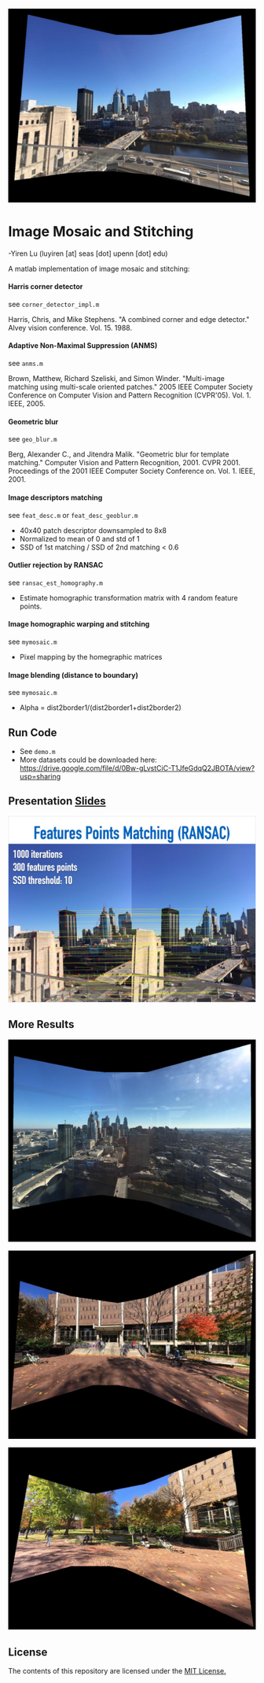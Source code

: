 ![dataset2](results/ds2_smooth.jpg "dataset2")
# Image Mosaic and Stitching
-Yiren Lu (luyiren [at] seas [dot] upenn [dot] edu)

A matlab implementation of image mosaic and stitching:

#### Harris corner detector
see `corner_detector_impl.m`

Harris, Chris, and Mike Stephens. "A combined corner and edge detector." Alvey vision conference. Vol. 15. 1988.

#### Adaptive Non-Maximal Suppression (ANMS)
see `anms.m`

Brown, Matthew, Richard Szeliski, and Simon Winder. "Multi-image matching using multi-scale oriented patches." 2005 IEEE Computer Society Conference on Computer Vision and Pattern Recognition (CVPR'05). Vol. 1. IEEE, 2005.

#### Geometric blur

see `geo_blur.m`

Berg, Alexander C., and Jitendra Malik. "Geometric blur for template matching." Computer Vision and Pattern Recognition, 2001. CVPR 2001. Proceedings of the 2001 IEEE Computer Society Conference on. Vol. 1. IEEE, 2001.

#### Image descriptors matching

see `feat_desc.m` or `feat_desc_geoblur.m`

- 40x40 patch descriptor downsampled to 8x8
- Normalized to mean of 0 and std of 1
- SSD of 1st matching / SSD of 2nd matching < 0.6

#### Outlier rejection by RANSAC

see `ransac_est_homography.m`

- Estimate homographic transformation matrix with 4 random feature points.

#### Image homographic warping and stitching

see `mymosaic.m`

- Pixel mapping by the homegraphic matrices

#### Image blending (distance to boundary)

see `mymosaic.m`

- Alpha = dist2border1/(dist2border1+dist2border2)

## Run Code

- See `demo.m`
- More datasets could be downloaded here: 
  <https://drive.google.com/file/d/0Bw-gLvstCiC-T1JfeGdqQ2JBOTA/view?usp=sharing>

## Presentation [Slides](presentation_slides.pdf)

[![presentation slides](results/slides_ransac.jpg)](presentation_slides.pdf "slides")

## More Results
![dataset1](results/ds1_smooth.jpg "dataset1")

![dataset3](results/ds3_smooth.jpg "dataset3")

![dataset4](results/ds4_smooth.jpg "dataset4")

## License

The contents of this repository are licensed under the [MIT License.](https://en.wikipedia.org/wiki/MIT_License)